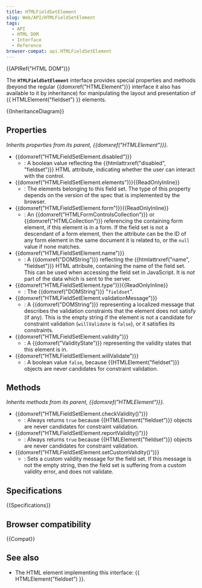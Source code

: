 ```yaml
---
title: HTMLFieldSetElement
slug: Web/API/HTMLFieldSetElement
tags:
  - API
  - HTML DOM
  - Interface
  - Reference
browser-compat: api.HTMLFieldSetElement
---
```

{{APIRef("HTML DOM")}}

The **`HTMLFieldSetElement`** interface provides special properties and methods (beyond the regular {{domxref("HTMLElement")}} interface it also has available to it by inheritance) for manipulating the layout and presentation of {{ HTMLElement("fieldset") }} elements.

{{InheritanceDiagram}}

## Properties

_Inherits properties from its parent, {{domxref("HTMLElement")}}._

- {{domxref("HTMLFieldSetElement.disabled")}}
  - : A boolean value reflecting the {{htmlattrxref("disabled", "fieldset")}} HTML attribute, indicating whether the user can interact with the control.
- {{domxref("HTMLFieldSetElement.elements")}}{{ReadOnlyInline}}
  - : The elements belonging to this field set. The type of this property depends on the version of the spec that is implemented by the browser.
- {{domxref("HTMLFieldSetElement.form")}}{{ReadOnlyInline}}
  - : An {{domxref("HTMLFormControlsCollection")}} or {{domxref("HTMLCollection")}} referencing the containing form element, if this element is in a form.
    If the field set is not a descendant of a form element, then the attribute can be the ID of any form element in the same document it is related to, or the `null` value if none matches.
- {{domxref("HTMLFieldSetElement.name")}}
  - : A {{domxref("DOMString")}} reflecting the {{htmlattrxref("name", "fieldset")}} HTML attribute, containing the name of the field set. This can be used when accessing the field set in JavaScript. It is _not_ part of the data which is sent to the server.
- {{domxref("HTMLFieldSetElement.type")}}{{ReadOnlyInline}}
  - : The {{domxref("DOMString")}} "`fieldset`".
- {{domxref("HTMLFieldSetElement.validationMessage")}}
  - : A {{domxref("DOMString")}} representing a localized message that describes the validation constraints that the element does not satisfy (if any). This is the empty string if the element is not a candidate for constraint validation (`willValidate` is `false`), or it satisfies its constraints.
- {{domxref("HTMLFieldSetElement.validity")}}
  - : A {{domxref("ValidityState")}} representing the validity states that this element is in.
- {{domxref("HTMLFieldSetElement.willValidate")}}
  - : A boolean value `false`, because {{HTMLElement("fieldset")}} objects are never candidates for constraint validation.

## Methods

_Inherits methods from its parent, {{domxref("HTMLElement")}}._

- {{domxref("HTMLFieldSetElement.checkValidity()")}}
  - : Always returns `true` because {{HTMLElement("fieldset")}} objects are never candidates for constraint validation.
- {{domxref("HTMLFieldSetElement.reportValidity()")}}
  - : Always returns `true` because {{HTMLElement("fieldset")}} objects are never candidates for constraint validation.
- {{domxref("HTMLFieldSetElement.setCustomValidity()")}}
  - : Sets a custom validity message for the field set. If this message is not the empty string, then the field set is suffering from a custom validity error, and does not validate.

## Specifications

{{Specifications}}

## Browser compatibility

{{Compat}}

## See also

- The HTML element implementing this interface: {{ HTMLElement("fieldset") }}.

